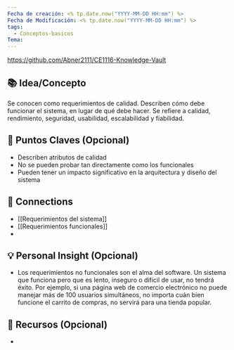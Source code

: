 ```yaml
---
Fecha de creación: <% tp.date.now("YYYY-MM-DD HH:mm") %>
Fecha de Modificación: <% tp.date.now("YYYY-MM-DD HH:mm") %>
tags:
  - Conceptos-basicos
Tema:
---
```

https://github.com/Abner2111/CE1116-Knowledge-Vault

## 📚 Idea/Concepto 

Se conocen como requerimientos de calidad. Describen cómo debe funcionar el sistema, en lugar de qué debe hacer. Se refiere a calidad, rendimiento, seguridad, usabilidad, escalabilidad y fiabilidad.
## 📌 Puntos Claves (Opcional)
- Describen atributos de calidad
- No se pueden probar tan directamente como los funcionales
- Pueden tener un impacto significativo en la arquitectura y diseño del sistema

## 🔗 Connections
- [[Requerimientos del sistema]]
- [[Requerimientos funcionales]]
- 

## 💡 Personal Insight (Opcional)
- Los requerimientos no funcionales son el alma del software. Un sistema que funciona pero que es lento, inseguro o difícil de usar, no tendrá éxito. Por ejemplo, si una página web de comercio electrónico no puede manejar más de 100 usuarios simultáneos, no importa cuán bien funcione el carrito de compras, no servirá para una tienda popular.
## 🧾 Recursos (Opcional)
- 